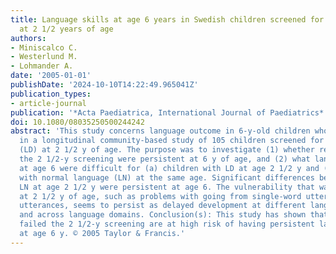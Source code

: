 ```yaml
---
title: Language skills at age 6 years in Swedish children screened for language delay
  at 2 1/2 years of age
authors:
- Miniscalco C.
- Westerlund M.
- Lohmander A.
date: '2005-01-01'
publishDate: '2024-10-10T14:22:49.965041Z'
publication_types:
- article-journal
publication: '*Acta Paediatrica, International Journal of Paediatrics*'
doi: 10.1080/08035250500244242
abstract: 'This study concerns language outcome in 6-y-old children who participated
  in a longitudinal community-based study of 105 children screened for language delay
  (LD) at 2 1/2 y of age. The purpose was to investigate (1) whether results from
  the 2 1/2-y screening were persistent at 6 y of age, and (2) what language domains
  at age 6 were difficult for (a) children with LD at age 2 1/2 y and (b) children
  with normal language (LN) at the same age. Significant differences between LD and
  LN at age 2 1/2 y were persistent at age 6. The vulnerability that was identified
  at 2 1/2 y of age, such as problems with going from single-word utterances to multiword
  utterances, seems to persist as delayed development at different language levels
  and across language domains. Conclusion(s): This study has shown that children who
  failed the 2 1/2-y screening are at high risk of having persistent language problems
  at age 6 y. © 2005 Taylor & Francis.'
---
```

